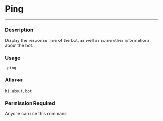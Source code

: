 # Ping
---
### Description
Display the response time of the bot, as well as some other informations about the bot.
### Usage
```
.ping
```
### Aliases
`hi`, `about`, `bot`
### Permission Required
Anyone can use this command
